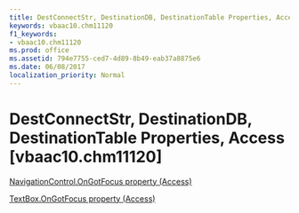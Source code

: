 ```yaml
---
title: DestConnectStr, DestinationDB, DestinationTable Properties, Access [vbaac10.chm11120]
keywords: vbaac10.chm11120
f1_keywords:
- vbaac10.chm11120
ms.prod: office
ms.assetid: 794e7755-ced7-4d89-8b49-eab37a8875e6
ms.date: 06/08/2017
localization_priority: Normal
---
```



# DestConnectStr, DestinationDB, DestinationTable Properties, Access [vbaac10.chm11120]

[NavigationControl.OnGotFocus property (Access)](http://msdn.microsoft.com/library/62e5608d-c002-cc2b-305c-90b9ba68b527%28Office.15%29.aspx)

[TextBox.OnGotFocus property (Access)](http://msdn.microsoft.com/library/3a180b9a-d415-b124-f884-9ce64dba8358%28Office.15%29.aspx)

